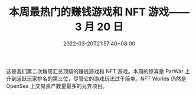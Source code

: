 ﻿---
title: "本周最热门的赚钱游戏和 NFT 游戏——3 月 20 日"
date: 2022-03-20T21:57:40+08:00
lastmod: 2022-03-20T16:45:40+08:00
draft: false
authors: ["Amanda"]
description: "这是我们第二次每周汇总顶级的赚钱游戏和 NFT 游戏。本周的惊喜是 ParWar 上升到活跃玩家排名的第三位，尽管它的游戏玩法过于简单。NFT Worlds 仍然是 OpenSea 上交易资产数量最多的元界项目。"
featuredImage: "top-play-to-earn-and-nft-games-of-the-week-march-20.jpeg"
tags: ["Virtual World","虚拟世界","Play to Earn"]
categories: ["news"]
news: ["虚拟世界"]
weight: 
lightgallery: true
pinned: false
recommend: false
recommend1: false
---

这是我们第二次每周汇总顶级的赚钱游戏和 NFT 游戏。本周的惊喜是 ParWar 上升到活跃玩家排名的第三位，尽管它的游戏玩法过于简单。NFT Worlds 仍然是 OpenSea 上交易资产数量最多的元界项目。

<!--more-->

